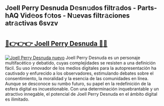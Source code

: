 ## Joell Perry Desnuda D𝚎sn𝚞dos filtr𝚊dos - Parts-hAQ Vid𝚎os f𝚘tos - N𝚞evas filtr𝚊ciones atr𝚊ctivas 6svzv

# <h2><a href="http://mb9stk.tromn.icu/?c=Joell+Perry+Desnuda">🔗👉👉👉 Joell Perry Desnuda 🔗🔗</a></h2>

[![Joell Perry Desnuda nuevo](https://i.imgur.com/pEAQMta.gif)](http://mb9stk.tromn.icu/?c=Joell+Perry+Desnuda)
Joell Perry Desnuda es un personaje multifacético y debatido, cuyas complejidades se resisten a una definición fácil.  Su uso innovador de los medios digitales para la autopresentación ha cautivado y enfurecido a los observadores, estimulando debates sobre el consentimiento, la moralidad y la esencia de las comunidades en línea. Aunque se desconoce su rumbo futuro, su papel en la redefinición de la esfera digital es incuestionable. Con una determinación inquebrantable y un atractivo innegable, el potencial de Joell Perry Desnuda en el ámbito digital es ilimitado.
